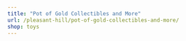 ```yaml
---
title: "Pot of Gold Collectibles and More"
url: /pleasant-hill/pot-of-gold-collectibles-and-more/
shop: toys
---
```

